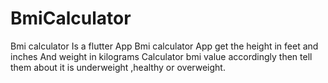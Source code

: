 # BmiCalculator
Bmi calculator Is a flutter App
Bmi calculator App get the height in feet and inches And weight in kilograms
Calculator bmi value accordingly then tell them about it is underweight ,healthy or overweight.
